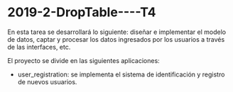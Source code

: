 # 2019-2-DropTable----T4

En esta tarea se desarrollará lo siguiente: diseñar e implementar el modelo de datos, captar y procesar los datos ingresados por los usuarios a través de las interfaces, etc.

El proyecto se divide en las siguientes aplicaciones:

* user_registration: se implementa el sistema de identificación y registro de nuevos usuarios.
